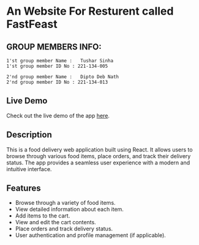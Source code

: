 # An Website For Resturent called FastFeast

## GROUP MEMBERS INFO:

	1'st group member Name :   Tushar Sinha
	1'st group member ID No : 221-134-005
	
	2'nd group member Name :   Dipto Deb Nath
	2'nd group member ID No : 221-134-013

## Live Demo

Check out the live demo of the app [here](https://fastfeast.netlify.app/).


## Description

This is a food delivery web application built using React. It allows users to browse through various food items, place orders, and track their delivery status. The app provides a seamless user experience with a modern and intuitive interface.

## Features

- Browse through a variety of food items.
- View detailed information about each item.
- Add items to the cart.
- View and edit the cart contents.
- Place orders and track delivery status.
- User authentication and profile management (if applicable).